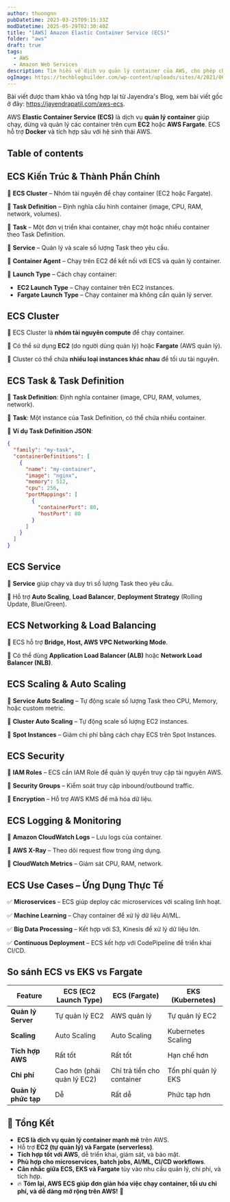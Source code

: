 ```yaml
---
author: thuongnn
pubDatetime: 2023-03-25T09:15:33Z
modDatetime: 2025-05-29T02:30:40Z
title: "[AWS] Amazon Elastic Container Service (ECS)"
folder: "aws"
draft: true
tags:
  - AWS
  - Amazon Web Services
description: Tìm hiểu về dịch vụ quản lý container của AWS, cho phép chạy và quản lý các ứng dụng containerized.
ogImage: https://techblogbuilder.com/wp-content/uploads/sites/4/2021/06/techblogbuilder-home.png
---
```


Bài viết được tham khảo và tổng hợp lại từ Jayendra's Blog, xem bài viết gốc ở đây: https://jayendrapatil.com/aws-ecs.

AWS **Elastic Container Service (ECS)** là dịch vụ **quản lý container** giúp chạy, dừng và quản lý các container trên cụm **EC2** hoặc **AWS Fargate**. ECS hỗ trợ **Docker** và tích hợp sâu với hệ sinh thái AWS.

## Table of contents

## **ECS Kiến Trúc & Thành Phần Chính**

📌 **ECS Cluster** – Nhóm tài nguyên để chạy container (EC2 hoặc Fargate).

📌 **Task Definition** – Định nghĩa cấu hình container (image, CPU, RAM, network, volumes).

📌 **Task** – Một đơn vị triển khai container, chạy một hoặc nhiều container theo Task Definition.

📌 **Service** – Quản lý và scale số lượng Task theo yêu cầu.

📌 **Container Agent** – Chạy trên EC2 để kết nối với ECS và quản lý container.

📌 **Launch Type** – Cách chạy container:

- **EC2 Launch Type** – Chạy container trên EC2 instances.
- **Fargate Launch Type** – Chạy container mà không cần quản lý server.

## **ECS Cluster**

🔹 ECS Cluster là **nhóm tài nguyên compute** để chạy container.

🔹 Có thể sử dụng **EC2** (do người dùng quản lý) hoặc **Fargate** (AWS quản lý).

🔹 Cluster có thể chứa **nhiều loại instances khác nhau** để tối ưu tài nguyên.

## **ECS Task & Task Definition**

🔹 **Task Definition**: Định nghĩa container (image, CPU, RAM, volumes, network).

🔹 **Task**: Một instance của Task Definition, có thể chứa nhiều container.

📌 **Ví dụ Task Definition JSON**:

```json
{
  "family": "my-task",
  "containerDefinitions": [
    {
      "name": "my-container",
      "image": "nginx",
      "memory": 512,
      "cpu": 256,
      "portMappings": [
        {
          "containerPort": 80,
          "hostPort": 80
        }
      ]
    }
  ]
}
```

## **ECS Service**

🔹 **Service** giúp chạy và duy trì số lượng Task theo yêu cầu.

🔹 Hỗ trợ **Auto Scaling**, **Load Balancer**, **Deployment Strategy** (Rolling Update, Blue/Green).

## **ECS Networking & Load Balancing**

🔹 ECS hỗ trợ **Bridge, Host, AWS VPC Networking Mode**.

🔹 Có thể dùng **Application Load Balancer (ALB)** hoặc **Network Load Balancer (NLB)**.

## **ECS Scaling & Auto Scaling**

🔹 **Service Auto Scaling** – Tự động scale số lượng Task theo CPU, Memory, hoặc custom metric.

🔹 **Cluster Auto Scaling** – Tự động scale số lượng EC2 instances.

🔹 **Spot Instances** – Giảm chi phí bằng cách chạy ECS trên Spot Instances.

## **ECS Security**

🔹 **IAM Roles** – ECS cần IAM Role để quản lý quyền truy cập tài nguyên AWS.

🔹 **Security Groups** – Kiểm soát truy cập inbound/outbound traffic.

🔹 **Encryption** – Hỗ trợ AWS KMS để mã hóa dữ liệu.

## **ECS Logging & Monitoring**

🔹 **Amazon CloudWatch Logs** – Lưu logs của container.

🔹 **AWS X-Ray** – Theo dõi request flow trong ứng dụng.

🔹 **CloudWatch Metrics** – Giám sát CPU, RAM, network.

## **ECS Use Cases – Ứng Dụng Thực Tế**

✅ **Microservices** – ECS giúp deploy các microservices với scaling linh hoạt.

✅ **Machine Learning** – Chạy container để xử lý dữ liệu AI/ML.

✅ **Big Data Processing** – Kết hợp với S3, Kinesis để xử lý dữ liệu lớn.

✅ **Continuous Deployment** – ECS kết hợp với CodePipeline để triển khai CI/CD.

## **So sánh ECS vs EKS vs Fargate**

| **Feature**          | **ECS (EC2 Launch Type)**  | **ECS (Fargate)**          | **EKS (Kubernetes)** |
| -------------------- | -------------------------- | -------------------------- | -------------------- |
| **Quản lý Server**   | Tự quản lý EC2             | AWS quản lý                | Tự quản lý EC2       |
| **Scaling**          | Auto Scaling               | Auto Scaling               | Kubernetes Scaling   |
| **Tích hợp AWS**     | Rất tốt                    | Rất tốt                    | Hạn chế hơn          |
| **Chi phí**          | Cao hơn (phải quản lý EC2) | Chỉ trả tiền cho container | Tốn phí quản lý EKS  |
| **Quản lý phức tạp** | Dễ                         | Rất dễ                     | Phức tạp hơn         |

## **🔹 Tổng Kết**

- **ECS là dịch vụ quản lý container mạnh mẽ** trên AWS.
- Hỗ trợ **EC2 (tự quản lý) và Fargate (serverless)**.
- **Tích hợp tốt với AWS**, dễ triển khai, giám sát, và bảo mật.
- **Phù hợp cho microservices, batch jobs, AI/ML, CI/CD workflows**.
- **Cân nhắc giữa ECS, EKS và Fargate** tùy vào nhu cầu quản lý, chi phí, và tích hợp.
- 🔥 **Tóm lại, AWS ECS giúp đơn giản hóa việc chạy container, tối ưu chi phí, và dễ dàng mở rộng trên AWS!** 🚀
